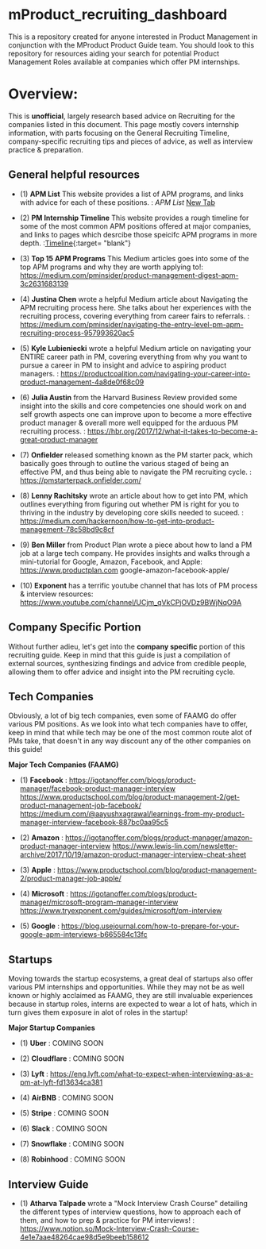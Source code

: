# mProduct_recruiting_dashboard
This is a repository created for anyone interested in Product Management in conjunction with the MProduct Product Guide team. You should look to this repository for resources aiding your search for potential Product Management Roles available at companies which offer PM internships.  

# Overview:

This is **unofficial**, largely research based advice on Recruiting for the companies listed in this document. This page mostly covers internship information, with parts focusing on the General Recruiting Timeline, company-specific recruiting tips and pieces of advice, as well as interview practice & preparation. 

## General helpful resources

* (1) **APM List** This website provides a list of APM programs, and links with advice for each of these positions. :  *APM List* <a href="https://apmlist.com/" target="_blank">New Tab</a>

* (2) **PM Internship Timeline** This website provides a rough timeline for some of the most common APM positions offered at major companies, and links to pages which desrcibe those speicifc APM programs in more depth. :[Timeline](http://internship-timeline.com/product.html){:target= "blank"}      

* (3) **Top 15 APM Programs** This Medium articles goes into some of the top APM programs and why they are worth applying to!: https://medium.com/pminsider/product-management-digest-apm-3c2631683139


* (4) **Justina Chen** wrote a helpful Medium article about Navigating the APM recruiting process here. She talks about her experiences with the recruiting process, covering everything from career fairs to referrals. : https://medium.com/pminsider/navigating-the-entry-level-pm-apm-recruiting-process-957993620ac5

* (5) **Kyle Lubieniecki** wrote a helpful Medium article on navigating your ENTIRE career path in PM, covering everything from why you want to pursue a career in PM to insight and advice to aspiring product managers. : https://productcoalition.com/navigating-your-career-into-product-management-4a8de0f68c09

* (6) **Julia Austin** from the Harvard Business Review provided some insight into the skills and core competencies one should work on and self growth aspects one can improve upon to become a more effective product manager & overall more well equipped for the arduous PM recruiting process. : https://hbr.org/2017/12/what-it-takes-to-become-a-great-product-manager

* (7) **Onfielder** released something known as the PM starter pack, which basically goes through to outline the various staged of being an effective PM, and thus being able to navigate the PM recruiting cycle. : https://pmstarterpack.onfielder.com/

* (8) **Lenny Rachitsky** wrote an article about how to get into PM, which outlines everything from figuring out whether PM is right for you to thriving in the industry by developing core skills needed to suceed. : https://medium.com/hackernoon/how-to-get-into-product-management-78c58bd9c8cf

* (9) **Ben Miller** from Product Plan wrote a piece about how to land a PM job at a large tech company. He provides insights and walks through a mini-tutorial for Google, Amazon, Facebook, and Apple: https://www.productplan.com google-amazon-facebook-apple/

* (10) **Exponent** has a terrific youtube channel that has lots of PM process & interview resources: https://www.youtube.com/channel/UCjm_qVkCPjOVDz9BWjNqO9A






## Company Specific Portion
Without further adieu, let's get into the **company specific** portion of this recruiting guide. Keep in mind that this guide is just a compilation of external sources, synthesizing findings and advice from credible people, allowing them to offer advice and insight into the PM recruiting cycle. 

## Tech Companies
Obviously, a lot of big tech companies, even some of FAAMG do offer various PM positions. As we look into what tech companies have to offer, keep in mind that while tech may be one of the most common route alot of PMs take, that doesn't in any way discount any of the other companies on this guide!

**Major Tech Companies (FAAMG)**
* (1) **Facebook**  : https://igotanoffer.com/blogs/product-manager/facebook-product-manager-interview
                      https://www.productschool.com/blog/product-management-2/get-product-management-job-facebook/
                      https://medium.com/@aayushxagrawal/learnings-from-my-product-manager-interview-facebook-887bc0aa95c5

* (2) **Amazon** : https://igotanoffer.com/blogs/product-manager/amazon-product-manager-interview
                   https://www.lewis-lin.com/newsletter-archive/2017/10/19/amazon-product-manager-interview-cheat-sheet

* (3) **Apple** : https://www.productschool.com/blog/product-management-2/product-manager-job-apple/

* (4) **Microsoft** : https://igotanoffer.com/blogs/product-manager/microsoft-program-manager-interview
                      https://www.tryexponent.com/guides/microsoft/pm-interview

* (5) **Google** : https://blog.usejournal.com/how-to-prepare-for-your-google-apm-interviews-b665584c13fc



## Startups
Moving towards the startup ecosystems, a great deal of startups also offer various PM internships and opportunities. While they may not be as well known or highly acclaimed as FAAMG, they are still invaluable experiences because in startup roles, interns are expected to wear a lot of hats, which in turn gives them exposure in alot of roles in the startup!

**Major Startup Companies**
* (1) **Uber**  : COMING SOON

* (2) **Cloudflare** : COMING SOON

* (3) **Lyft** : https://eng.lyft.com/what-to-expect-when-interviewing-as-a-pm-at-lyft-fd13634ca381

* (4) **AirBNB** : COMING SOON

* (5) **Stripe**  : COMING SOON

* (6) **Slack**  : COMING SOON

* (7) **Snowflake**  : COMING SOON

* (8) **Robinhood**  : COMING SOON







## Interview Guide

* (1) **Atharva Talpade** wrote a "Mock Interview Crash Course" detailing the different types of interview questions, how to approach each of them, and how to prep & practice for PM interviews! : https://www.notion.so/Mock-Interview-Crash-Course-4e1e7aae48264cae98d5e9beeb158612
